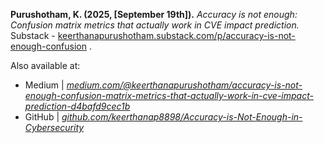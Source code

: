    **Purushotham, K. (2025, [September 19th]).** *Accuracy is not enough: Confusion matrix metrics that actually work in CVE impact prediction.* Substack - [keerthanapurushotham.substack.com/p/accuracy-is-not-enough-confusion](https://keerthanapurushotham.substack.com/p/accuracy-is-not-enough-confusion) .
   
   Also available at:
   - Medium | [*medium.com/@keerthanapurushotham/accuracy-is-not-enough-confusion-matrix-metrics-that-actually-work-in-cve-impact-prediction-d4bafd9cec1b*](https://medium.com/@keerthanapurushotham/accuracy-is-not-enough-confusion-matrix-metrics-that-actually-work-in-cve-impact-prediction-d4bafd9cec1b)
   - GitHub | [*github.com/keerthanap8898/Accuracy-is-Not-Enough-in-Cybersecurity*](https://github.com/keerthanap8898/Accuracy-is-Not-Enough-in-Cybersecurity/tree/main)
